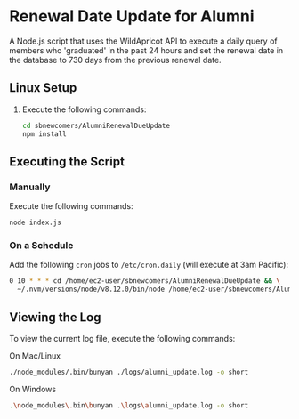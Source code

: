 # Renewal Date Update for Alumni

A Node.js script that uses the WildApricot API to execute a daily query of members who 'graduated' in the past 24 hours and set the renewal date in the database to 730 days from the previous renewal date.

## Linux Setup

1. Execute the following commands:

   ```bash
   cd sbnewcomers/AlumniRenewalDueUpdate
   npm install
   ```

## Executing the Script

### Manually

Execute the following commands:

```bash
node index.js
```

### On a Schedule

Add the following `cron` jobs to `/etc/cron.daily` (will execute at 3am Pacific):

```bash
0 10 * * * cd /home/ec2-user/sbnewcomers/AlumniRenewalDueUpdate && \
  ~/.nvm/versions/node/v8.12.0/bin/node /home/ec2-user/sbnewcomers/AlumniRenewalDueUpdate/index.js
```

## Viewing the Log

To view the current log file, execute the following commands:

On Mac/Linux

```bash
./node_modules/.bin/bunyan ./logs/alumni_update.log -o short
```

On Windows

```bash
.\node_modules\.bin\bunyan .\logs\alumni_update.log -o short
```